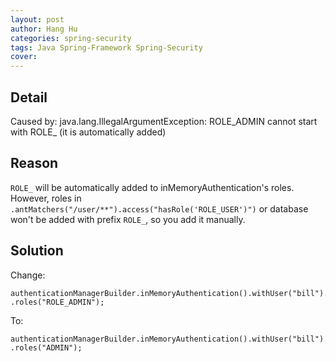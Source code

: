 ```yaml
---
layout: post
author: Hang Hu
categories: spring-security
tags: Java Spring-Framework Spring-Security 
cover: 
---
```


## Detail

Caused by: java.lang.IllegalArgumentException: ROLE_ADMIN cannot start with ROLE_ (it is automatically added)
## Reason

`ROLE_` will be automatically added to inMemoryAuthentication's roles. However, roles in `.antMatchers("/user/**").access("hasRole('ROLE_USER')")` or database won't be added with prefix `ROLE_`, so you add it manually.
## Solution

Change:

```
authenticationManagerBuilder.inMemoryAuthentication().withUser("bill").password("123")
.roles("ROLE_ADMIN");
```

To:

```
authenticationManagerBuilder.inMemoryAuthentication().withUser("bill").password("123")
.roles("ADMIN");
```
